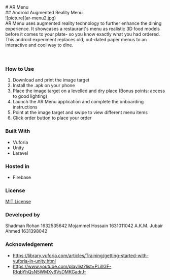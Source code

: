 <br />  
<br />  
# AR Menu
<br />  
## Android Augmented Reality Menu
<br />  
![picture](ar-menu2.jpg)
<br />  
AR Menu uses augmented reality technology to further enhance the dining experience. It showcases a restaurant's menu as realistic 3D food models before it comes to your plate- so you know exactly what you had ordered. This android experiment replaces old, out-dated paper menus to an interactive and cool way to dine.


<br />  
<br />  
<br />  

### How to Use

1. Download and print the image target
2. Install the .apk on your phone 
3. Place the image target on a levelled and dry place (Bonus points: access to good lighting)
4. Launch the AR Menu application and complete the onboarding instructions
5. Point at the image target and swipe to view different menu items  
6. Click order button to place your order<br />  


### Built With

* Vuforia
* Unity
* Laravel

### Hosted in
* Firebase

### License

[MIT License](https://github.com/asadmansr/ARMenu/blob/master/LICENSE.md)


### Developed by

Shadman Rohan 1632535642
Mojammel Hossain 1631011042
A.K.M. Jubair Ahmed 1631398042


### Acknowledgement

* https://library.vuforia.com/articles/Training/getting-started-with-vuforia-in-unity.html
* https://www.youtube.com/playlist?list=PLillGF-RfqbYhQsN5WMXy6VsDMKGadrJ-